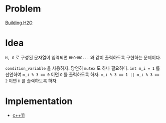 # Problem

[Building H2O](https://leetcode.com/problems/building-h2o/)

# Idea

`H, O` 로 구성된 문자열이 입력되면 `HHOHHO...` 와 같이 출력하도록
구현하는 문제이다.

`condition_variable` 을 사용하자. 당연히 `mutex` 도 하나 필요하다.
`int m_i = 1` 를 선언하여 `m_i % 3 == 0` 이면 `O` 를 출력하도록 하자.
`m_i % 3 == 1 || m_i % 3 == 2` 이면 `H` 를 출력하도록 하자.

# Implementation

* [c++11](a.cpp)
